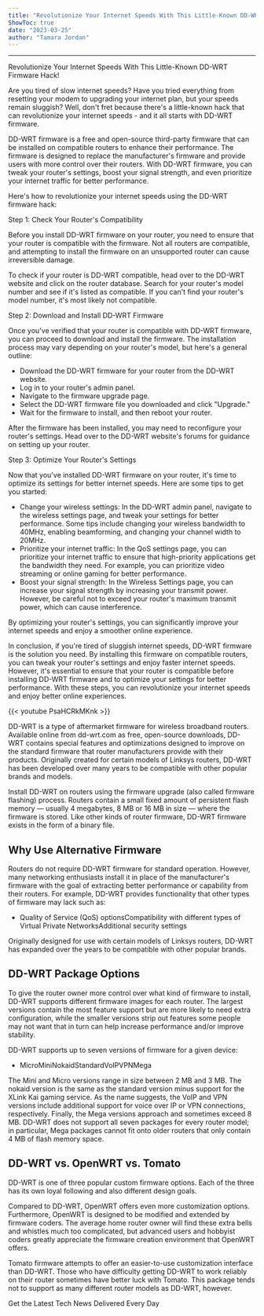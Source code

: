 ```yaml
---
title: "Revolutionize Your Internet Speeds With This Little-Known DD-WRT Firmware Hack!"
ShowToc: true 
date: "2023-03-25"
author: "Tamara Jordan"
---
```

*****
Revolutionize Your Internet Speeds With This Little-Known DD-WRT Firmware Hack!

Are you tired of slow internet speeds? Have you tried everything from resetting your modem to upgrading your internet plan, but your speeds remain sluggish? Well, don't fret because there's a little-known hack that can revolutionize your internet speeds - and it all starts with DD-WRT firmware.

DD-WRT firmware is a free and open-source third-party firmware that can be installed on compatible routers to enhance their performance. The firmware is designed to replace the manufacturer's firmware and provide users with more control over their routers. With DD-WRT firmware, you can tweak your router's settings, boost your signal strength, and even prioritize your internet traffic for better performance.

Here's how to revolutionize your internet speeds using the DD-WRT firmware hack:

Step 1: Check Your Router's Compatibility

Before you install DD-WRT firmware on your router, you need to ensure that your router is compatible with the firmware. Not all routers are compatible, and attempting to install the firmware on an unsupported router can cause irreversible damage.

To check if your router is DD-WRT compatible, head over to the DD-WRT website and click on the router database. Search for your router's model number and see if it's listed as compatible. If you can't find your router's model number, it's most likely not compatible.

Step 2: Download and Install DD-WRT Firmware

Once you've verified that your router is compatible with DD-WRT firmware, you can proceed to download and install the firmware. The installation process may vary depending on your router's model, but here's a general outline:

- Download the DD-WRT firmware for your router from the DD-WRT website.
- Log in to your router's admin panel.
- Navigate to the firmware upgrade page.
- Select the DD-WRT firmware file you downloaded and click "Upgrade."
- Wait for the firmware to install, and then reboot your router.

After the firmware has been installed, you may need to reconfigure your router's settings. Head over to the DD-WRT website's forums for guidance on setting up your router.

Step 3: Optimize Your Router's Settings

Now that you've installed DD-WRT firmware on your router, it's time to optimize its settings for better internet speeds. Here are some tips to get you started:

- Change your wireless settings: In the DD-WRT admin panel, navigate to the wireless settings page, and tweak your settings for better performance. Some tips include changing your wireless bandwidth to 40MHz, enabling beamforming, and changing your channel width to 20MHz.
- Prioritize your internet traffic: In the QoS settings page, you can prioritize your internet traffic to ensure that high-priority applications get the bandwidth they need. For example, you can prioritize video streaming or online gaming for better performance.
- Boost your signal strength: In the Wireless Settings page, you can increase your signal strength by increasing your transmit power. However, be careful not to exceed your router's maximum transmit power, which can cause interference.

By optimizing your router's settings, you can significantly improve your internet speeds and enjoy a smoother online experience.

In conclusion, if you're tired of sluggish internet speeds, DD-WRT firmware is the solution you need. By installing this firmware on compatible routers, you can tweak your router's settings and enjoy faster internet speeds. However, it's essential to ensure that your router is compatible before installing DD-WRT firmware and to optimize your settings for better performance. With these steps, you can revolutionize your internet speeds and enjoy better online experiences.

{{< youtube PsaHCRkMKnk >}} 




DD-WRT is a type of aftermarket firmware for wireless broadband routers. Available online from dd-wrt.com as free, open-source downloads, DD-WRT contains special features and optimizations designed to improve on the standard firmware that router manufacturers provide with their products. Originally created for certain models of Linksys routers, DD-WRT has been developed over many years to be compatible with other popular brands and models.

 

Install DD-WRT on routers using the firmware upgrade (also called firmware flashing) process. Routers contain a small fixed amount of persistent flash memory — usually 4 megabytes, 8 MB or 16 MB in size — where the firmware is stored. Like other kinds of router firmware, DD-WRT firmware exists in the form of a binary file.

 
##   Why Use Alternative Firmware  
 

Routers do not require DD-WRT firmware for standard operation. However, many networking enthusiasts install it in place of the manufacturer's firmware with the goal of extracting better performance or capability from their routers. For example, DD-WRT provides functionality that other types of firmware may lack such as:

 
- Quality of Service (QoS) optionsCompatibility with different types of Virtual Private NetworksAdditional security settings

 

Originally designed for use with certain models of Linksys routers, DD-WRT has expanded over the years to be compatible with other popular brands.

 
##   DD-WRT Package Options  
 

To give the router owner more control over what kind of firmware to install, DD-WRT supports different firmware images for each router. The largest versions contain the most feature support but are more likely to need extra configuration, while the smaller versions strip out features some people may not want that in turn can help increase performance and/or improve stability.

 

DD-WRT supports up to seven versions of firmware for a given device:

 
- MicroMiniNokaidStandardVoIPVPNMega

 

The Mini and Micro versions range in size between 2 MB and 3 MB. The nokaid version is the same as the standard version minus support for the XLink Kai gaming service. As the name suggests, the VoIP and VPN versions include additional support for voice over IP or VPN connections, respectively. Finally, the Mega versions approach and sometimes exceed 8 MB. DD-WRT does not support all seven packages for every router model; in particular, Mega packages cannot fit onto older routers that only contain 4 MB of flash memory space.

 
##   DD-WRT vs. OpenWRT vs. Tomato  
 

DD-WRT is one of three popular custom firmware options. Each of the three has its own loyal following and also different design goals.

 

Compared to DD-WRT, OpenWRT offers even more customization options. Furthermore, OpenWRT is designed to be modified and extended by firmware coders. The average home router owner will find these extra bells and whistles much too complicated, but advanced users and hobbyist coders greatly appreciate the firmware creation environment that OpenWRT offers.

 

Tomato firmware attempts to offer an easier-to-use customization interface than DD-WRT. Those who have difficulty getting DD-WRT to work reliably on their router sometimes have better luck with Tomato. This package tends not to support as many different router models as DD-WRT, however.

 

Get the Latest Tech News Delivered Every Day




